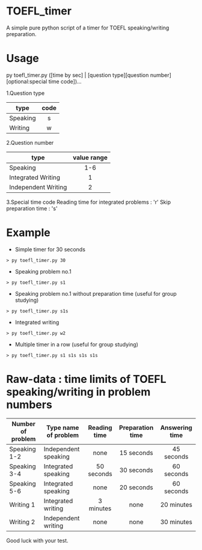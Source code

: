 TOEFL_timer
=======
A simple pure python script of a timer for TOEFL speaking/writing preparation.

# Usage
py toefl_timer.py ([time by sec] | [question type][question number][optional:special time code])...

1.Question type

type     |  code
---------|:--------:|
Speaking | s
Writing  | w

2.Question number

type                  | value range
----------------------|:-------------:|
Speaking              | 1-6
Integrated Writing    | 1
Independent Writing   | 2

3.Special time code
Reading time for integrated problems : 'r'
Skip preparation time : 's'

# Example
* Simple timer for 30 seconds
```
> py toefl_timer.py 30
```
* Speaking problem no.1
```
> py toefl_timer.py s1
```
* Speaking problem no.1 without preparation time (useful for group studying)
```
> py toefl_timer.py s1s
```
* Integrated writing
```
> py toefl_timer.py w2
```
* Multiple timer in a row (useful for group studying)
```
> py toefl_timer.py s1 s1s s1s s1s
```

# Raw-data : time limits of TOEFL speaking/writing in problem numbers

Number of problem  |Type name of problem| Reading time | Preparation time | Answering time
-------------------|--------------------|:------------:|:----------------:|:---------------:|
Speaking 1-2       |Independent speaking| none         | 15 seconds       | 45 seconds
Speaking 3-4       |Integrated speaking | 50 seconds   | 30 seconds       | 60 seconds
Speaking 5-6       |Integrated speaking | none         | 20 seconds       | 60 seconds
Writing 1          |Integrated writing  | 3 minutes    | none             | 20 minutes
Writing 2          |Independent writing | none         | none             | 30 minutes

Good luck with your test.